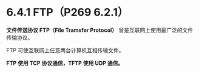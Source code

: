 # 6.4.1 FTP（P269 6.2.1）

**文件传送协议 FTP（File Tramsfer Protocol）** 曾是互联网上使用最广泛的文件传输协议。

FTP 可使互联网上任意两台计算机互相传输文件。

**FTP 使用 TCP 协议通信，TFTP 使用 UDP 通信。**